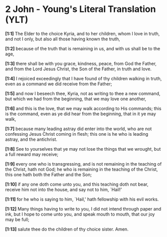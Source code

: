 # 2 John - Young's Literal Translation (YLT)

**[1:1]** The Elder to the choice Kyria, and to her children, whom I love in truth, and not I only, but also all those having known the truth,

**[1:2]** because of the truth that is remaining in us, and with us shall be to the age,

**[1:3]** there shall be with you grace, kindness, peace, from God the Father, and from the Lord Jesus Christ, the Son of the Father, in truth and love.

**[1:4]** I rejoiced exceedingly that I have found of thy children walking in truth, even as a command we did receive from the Father;

**[1:5]** and now I beseech thee, Kyria, not as writing to thee a new command, but which we had from the beginning, that we may love one another,

**[1:6]** and this is the love, that we may walk according to His commands; this is the command, even as ye did hear from the beginning, that in it ye may walk,

**[1:7]** because many leading astray did enter into the world, who are not confessing Jesus Christ coming in flesh; this one is he who is leading astray, and the antichrist.

**[1:8]** See to yourselves that ye may not lose the things that we wrought, but a full reward may receive;

**[1:9]** every one who is transgressing, and is not remaining in the teaching of the Christ, hath not God; he who is remaining in the teaching of the Christ, this one hath both the Father and the Son;

**[1:10]** if any one doth come unto you, and this teaching doth not bear, receive him not into the house, and say not to him, `Hail!'

**[1:11]** for he who is saying to him, `Hail,' hath fellowship with his evil works.

**[1:12]** Many things having to write to you, I did not intend through paper and ink, but I hope to come unto you, and speak mouth to mouth, that our joy may be full;

**[1:13]** salute thee do the children of thy choice sister. Amen.
